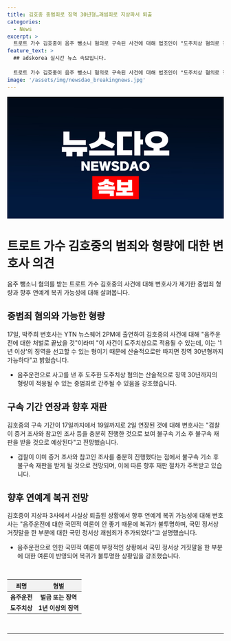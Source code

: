 ```yaml
---
title: 김호중 중범죄로 징역 30년형…괘씸죄로 지상파서 퇴출
categories:
  - News
excerpt: >
  트로트 가수 김호중이 음주 뺑소니 혐의로 구속된 사건에 대해 법조인이 "도주치상 혐의로 징역 30년도 가능"이라고 언급했다. 김호중은 구속 기간이 연장됨에 따라 향후 복귀에 대한 불확실성이 커졌는데, 이에 대해 변호사는 "음주운전뿐 아니라 거짓말까지 해 국민 정서상 괘씸죄가 추가됐을 것"이라고 언급하며 복귀까지는 오랜 시간이 걸릴 것으로 예상했다. 요약문을 보고 더 알고 싶은가요? (150자)
feature_text: >
  ## adskorea 실시간 뉴스 속보입니다.

  트로트 가수 김호중이 음주 뺑소니 혐의로 구속된 사건에 대해 법조인이 "도주치상 혐의로 징역 30년도 가능"이라고 언급했다. 김호중은 구속 기간이 연장됨에 따라 향후 복귀에 대한 불확실성이 커졌는데, 이에 대해 변호사는 "음주운전뿐 아니라 거짓말까지 해 국민 정서상 괘씸죄가 추가됐을 것"이라고 언급하며 복귀까지는 오랜 시간이 걸릴 것으로 예상했다. 요약문을 보고 더 알고 싶은가요? (150자)
image: '/assets/img/newsdao_breakingnews.jpg'
---
```


<p><img src="/assets/img/newsdao_breakingnews.jpg" alt="adskorea 속보" /></p>

<h1>트로트 가수 김호중의 범죄와 형량에 대한 변호사 의견</h1>

<p data-ke-size="size16">음주 뺑소니 혐의를 받는 트로트 가수 김호중의 사건에 대해 변호사가 제기한 중범죄 형량과 향후 연예계 복귀 가능성에 대해 살펴봅니다.</p>

<h2 data-ke-size="size26">중범죄 혐의와 가능한 형량</h2>

<p data-ke-size="size16">17일, 박주희 변호사는 YTN 뉴스퀘어 2PM에 출연하여 김호중의 사건에 대해 "음주운전에 대한 처벌로 끝났을 것"이라며 "이 사건이 도주치상으로 적용될 수 있는데, 이는 '1년 이상'의 징역을 선고할 수 있는 형이기 때문에 산술적으로만 따지면 징역 30년형까지 가능하다"고 밝혔습니다.</p>

<ul>
    <li>음주운전으로 사고를 낸 후 도주한 도주치상 혐의는 산술적으로 징역 30년까지의 형량이 적용될 수 있는 중범죄로 간주될 수 있음을 강조했습니다.</li>
</ul>

<h2 data-ke-size="size26">구속 기간 연장과 향후 재판</h2>

<p data-ke-size="size16">김호중의 구속 기간이 17일까지에서 19일까지로 2일 연장된 것에 대해 변호사는 "검찰이 증거 조사와 참고인 조사 등을 충분히 진행한 것으로 보여 불구속 기소 후 불구속 재판을 받을 것으로 예상된다"고 전망했습니다.</p>

<ul>
    <li>검찰이 이미 증거 조사와 참고인 조사를 충분히 진행했다는 점에서 불구속 기소 후 불구속 재판을 받게 될 것으로 전망되며, 이에 따른 향후 재판 절차가 주목받고 있습니다.</li>
</ul>

<h2 data-ke-size="size26">향후 연예계 복귀 전망</h2>

<p data-ke-size="size16">김호중이 지상파 3사에서 사실상 퇴출된 상황에서 향후 연예계 복귀 가능성에 대해 변호사는 "음주운전에 대한 국민적 여론이 안 좋기 때문에 복귀가 불투명하며, 국민 정서상 거짓말을 한 부분에 대한 국민 정서상 괘씸죄가 추가되었다"고 설명했습니다.</p>

<ul>
    <li>음주운전으로 인한 국민적 여론이 부정적인 상황에서 국민 정서상 거짓말을 한 부분에 대한 여론이 반영되어 복귀가 불투명한 상황임을 강조했습니다.</li>
</ul>

<p data-ke-size="size16">&nbsp;</p>

<table>
    <thead>
        <tr>
            <th style="background-color: #f2f2f2; text-align: center;">죄명</th>
            <th style="background-color: #f2f2f2; text-align: center;">형벌</th>
        </tr>
    </thead>
    <tbody>
        <tr>
            <td style="text-align: center; height: 17px;"><b>음주운전</b></td>
            <td style="text-align: center; height: 17px;"><b>벌금 또는 징역</b></td>
        </tr>
        <tr>
            <td style="text-align: center; height: 17px;"><b>도주치상</b></td>
            <td style="text-align: center; height: 17px;"><b>1년 이상의 징역</b></td>
        </tr>
    </tbody>
</table>

<p data-ke-size="size16">&nbsp;</p>

<hr>

<p data-ke-size="size16">&nbsp;</p>

